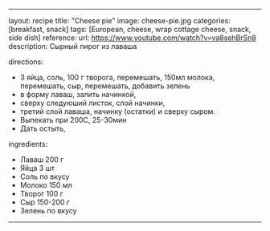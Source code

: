 ---

layout: recipe
title:  "Cheese pie"
image: cheese-pie.jpg
categories: [breakfast, snack]
tags: [European, cheese, wrap cottage cheese, snack, side dish]
reference:
    url: https://www.youtube.com/watch?v=va8sehBrSn8
    description:  Сырный пирог из лаваша

directions:
- 3 яйца, соль, 100 г творога, перемешать, 150мл молока, перемешать, сыр, перемешать, добавить зелень
- в форму лаваш, залить начинкой,
- сверху следуюший листок, слой начинки,
- третий слой лаваша, начинку (остатки) и сверху сыром.
- Выпекать при  200С, 25-30мин
- Дать остыть,

ingredients:
- Лаваш 200 г
- Яйца 3 шт
- Соль по вкусу
- Молоко 150 мл
- Творог 100 г
- Сыр 150-200 г
- Зелень по вкусу



---